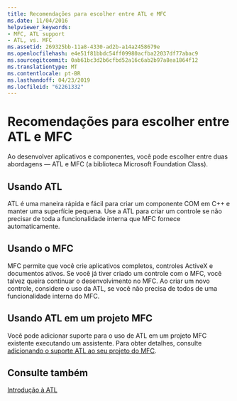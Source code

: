 ```yaml
---
title: Recomendações para escolher entre ATL e MFC
ms.date: 11/04/2016
helpviewer_keywords:
- MFC, ATL support
- ATL, vs. MFC
ms.assetid: 269325bb-11a8-4330-ad2b-a14a2458679e
ms.openlocfilehash: e4e51f81bbdc54ff09980acfba22037df77abac9
ms.sourcegitcommit: 0ab61bc3d2b6cfbd52a16c6ab2b97a8ea1864f12
ms.translationtype: MT
ms.contentlocale: pt-BR
ms.lasthandoff: 04/23/2019
ms.locfileid: "62261332"
---
```

# <a name="recommendations-for-choosing-between-atl-and-mfc"></a>Recomendações para escolher entre ATL e MFC

Ao desenvolver aplicativos e componentes, você pode escolher entre duas abordagens — ATL e MFC (a biblioteca Microsoft Foundation Class).

## <a name="using-atl"></a>Usando ATL

ATL é uma maneira rápida e fácil para criar um componente COM em C++ e manter uma superfície pequena. Use a ATL para criar um controle se não precisar de toda a funcionalidade interna que MFC fornece automaticamente.

## <a name="using-mfc"></a>Usando o MFC

MFC permite que você crie aplicativos completos, controles ActiveX e documentos ativos. Se você já tiver criado um controle com o MFC, você talvez queira continuar o desenvolvimento no MFC. Ao criar um novo controle, considere o uso da ATL, se você não precisa de todos de uma funcionalidade interna do MFC.

## <a name="using-atl-in-an-mfc-project"></a>Usando ATL em um projeto MFC

Você pode adicionar suporte para o uso de ATL em um projeto MFC existente executando um assistente. Para obter detalhes, consulte [adicionando o suporte ATL ao seu projeto do MFC](../mfc/reference/adding-atl-support-to-your-mfc-project.md).

## <a name="see-also"></a>Consulte também

[Introdução à ATL](../atl/introduction-to-atl.md)
